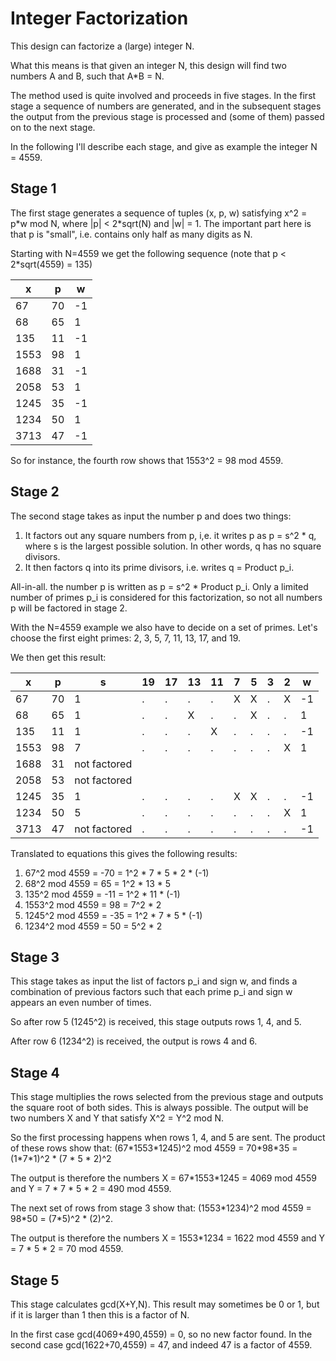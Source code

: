 # Integer Factorization

This design can factorize a (large) integer N.

What this means is that given an integer N, this design will find two numbers A and B,
such that A\*B = N.

The method used is quite involved and proceeds in five stages. In the first stage a
sequence of numbers are generated, and in the subsequent stages the output from the
previous stage is processed and (some of them) passed on to the next stage.

In the following I'll describe each stage, and give as example the integer N = 4559.

## Stage 1
The first stage generates a sequence of tuples (x, p, w) satisfying
x^2 = p\*w mod N, where |p| < 2\*sqrt(N) and |w| = 1. The important part here is that p is "small",
i.e. contains only half as many digits as N.

Starting with N=4559 we get the following sequence (note that p < 2\*sqrt(4559) = 135)

|    x  |    p  |     w |
| ----- | ----- | ----- |
|   67  |   70  |    -1 |
|   68  |   65  |     1 |
|  135  |   11  |    -1 |
| 1553  |   98  |     1 |
| 1688  |   31  |    -1 |
| 2058  |   53  |     1 |
| 1245  |   35  |    -1 |
| 1234  |   50  |     1 |
| 3713  |   47  |    -1 |

So for instance, the fourth row shows that 1553^2 = 98 mod 4559.

## Stage 2
The second stage takes as input the number p and does two things:
1. It factors out any square numbers from p, i,e. it writes p as
p = s^2 * q, where s is the largest possible solution. In other words,
q has no square divisors.
2. It then factors q into its prime divisors, i.e. writes q = Product p_i.

All-in-all. the number p is written as p = s^2 * Product p_i.
Only a limited number of primes p_i is considered for this factorization, so not all
numbers p will be factored in stage 2.

With the N=4559 example we also have to decide on a set of primes. Let's choose the first
eight primes: 2, 3, 5, 7, 11, 13, 17, and 19.

We then get this result:

|   x   |   p   |    s           | 19 | 17 | 13 | 11 | 7 | 5 | 3 | 2 |  w |
| ----- | ----- | -------------- | -- | -- | -- | -- | - | - | - | - | -- |
|   67  |   70  |    1           |  . |  . |  . |  . | X | X | . | X | -1 |
|   68  |   65  |    1           |  . |  . |  X |  . | . | X | . | . |  1 |
|  135  |   11  |    1           |  . |  . |  . |  X | . | . | . | . | -1 |
| 1553  |   98  |    7           |  . |  . |  . |  . | . | . | . | X |  1 |
| 1688  |   31  |  not factored  |
| 2058  |   53  |  not factored  |
| 1245  |   35  |    1           |  . |  . |  . |  . | X | X | . | . | -1 |
| 1234  |   50  |    5           |  . |  . |  . |  . | . | . | . | X |  1 |
| 3713  |   47  |  not factored  |  . |  . |  . |  . | . | . | . | . | -1 |

Translated to equations this gives the following results:

1.   67^2 mod 4559 = -70 = 1^2 * 7 * 5 * 2 * (-1)
2.   68^2 mod 4559 = 65 = 1^2 * 13 * 5
3.  135^2 mod 4559 = -11 = 1^2 * 11 * (-1)
4. 1553^2 mod 4559 = 98 = 7^2 * 2
5. 1245^2 mod 4559 = -35 = 1^2 * 7 * 5 * (-1)
6. 1234^2 mod 4559 = 50 = 5^2 * 2


## Stage 3
This stage takes as input the list of factors p_i and sign w, and finds a combination of previous
factors such that each prime p_i and sign w appears an even number of times.

So after row 5 (1245^2) is received, this stage outputs rows 1, 4, and 5.

After row 6 (1234^2) is received, the output is rows 4 and 6.

## Stage 4
This stage multiplies the rows selected from the previous stage and outputs the square
root of both sides. This is always possible. The output will be two numbers X and Y that
satisfy
X^2 = Y^2 mod N.

So the first processing happens when rows 1, 4, and 5 are sent. The product of these rows
show that:
(67\*1553\*1245)^2 mod 4559 = 70\*98\*35 = (1\*7\*1)^2 \* (7 \* 5 \* 2)^2

The output is therefore the numbers X = 67\*1553\*1245 = 4069 mod 4559 and Y = 7 \* 7 \* 5 \* 2 = 490 mod 4559.

The next set of rows from stage 3 show that:
(1553\*1234)^2 mod 4559 = 98\*50 = (7\*5)^2 \* (2)^2.

The output is therefore the numbers X = 1553\*1234 = 1622 mod 4559 and Y = 7 \* 5 \* 2 = 70 mod 4559.

## Stage 5
This stage calculates gcd(X+Y,N). This result may sometimes be 0 or 1, but if it is larger
than 1 then this is a factor of N.

In the first case gcd(4069+490,4559) = 0, so no new factor found.
In the second case gcd(1622+70,4559) = 47, and indeed 47 is a factor of 4559.

